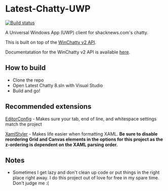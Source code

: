 # Latest-Chatty-UWP
[![Build status](https://boarder2.visualstudio.com/Latest%20Chatty/_apis/build/status/Latest%20Chatty-Universal%20Windows%20Platform-CI)](https://boarder2.visualstudio.com/Latest%20Chatty/_build/latest?definitionId=5)

A Universal Windows App (UWP) client for shacknews.com's chatty.

This is built on top of the [WinChatty v2 API](https://github.com/latestchatty/winchatty-server).

Documentatation for the WinChatty v2 API is available [here](http://winchatty.com/v2/readme).

How to build
------
 - Clone the repo
 - Open Latest Chatty 8.sln with Visual Studio
 - Build and go!

Recommended extensions
------
[EditorConfig](https://visualstudiogallery.msdn.microsoft.com/c8bccfe2-650c-4b42-bc5c-845e21f96328) - Makes sure your tab, end of line, and whitespace settings match the project

[XamlStyler](https://visualstudiogallery.msdn.microsoft.com/3de2a3c6-def5-42c4-924d-cc13a29ff5b7) - Makes life easier when formatting XAML. **Be sure to disable reordering Grid and Canvas elements in the options for this project as the z-ordering is dependent on the XAML parsing order.**

Notes
-----
- Sometimes I get lazy and don't clean up code or put things in the right place right away.  I do this project out of love for free in my spare time.  Don't judge me :(
